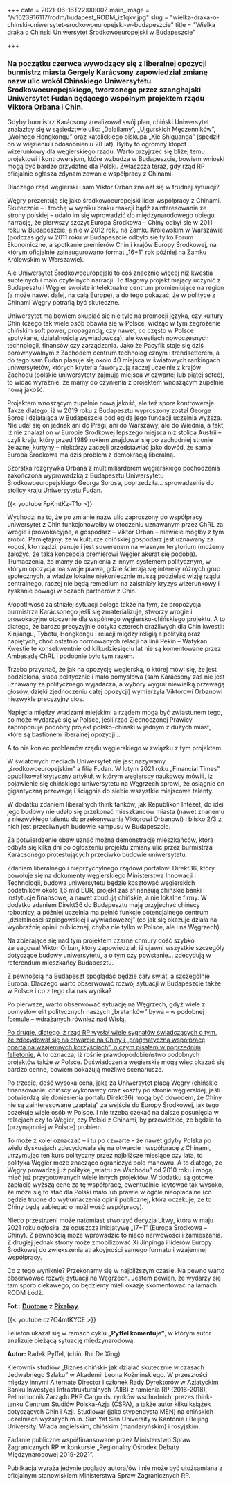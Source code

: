 +++
date = 2021-06-16T22:00:00Z
main_image = "/v1623916117/rodm/budapest_RODM_iz1qkv.jpg"
slug = "wielka-draka-o-chinski-uniwersytet-srodkowoeuropejski-w-budapeszcie"
title = "Wielka draka o Chiński Uniwersytet Środkowoeuropejski w Budapeszcie"

+++
### **Na początku czerwca wywodzący się z liberalnej opozycji burmistrz miasta Gergely Karácsony zapowiedział zmianę nazw ulic wokół Chińskiego Uniwersytetu Środkowoeuropejskiego, tworzonego przez szanghajski Uniwersytet Fudan będącego wspólnym projektem rządu Viktora Orbana i Chin.**

Gdyby burmistrz Karácsony zrealizował swój plan, chiński Uniwersytet znalazłby się w sąsiedztwie ulic: „Dalailamy”, „Ujgurskich Męczenników”, „Wolnego Hongkongu” oraz katolickiego biskupa „Xie Shiguanga” (spędził on w więzieniu i odosobnieniu 28 lat). Byłby to ogromny kłopot wizerunkowy dla węgierskiego rządu. Warto przyjrzeć się bliżej temu projektowi i kontrowersjom, które wzbudza w Budapeszcie, bowiem wnioski mogą być bardzo przydatne dla Polski. Zwłaszcza teraz, gdy rząd RP oficjalnie ogłasza zdynamizowanie współpracy z Chinami.

Dlaczego rząd węgierski i sam Viktor Orban znalazł się w trudnej sytuacji?

Węgry prezentują się jako środkowoeuropejski lider współpracy z Chinami. Skutecznie – i trochę w wyniku braku reakcji bądź zainteresowania ze strony polskiej – udało im się wprowadzić do międzynarodowego obiegu narrację, że pierwszy szczyt Europa Środkowa – Chiny odbył się w 2011 roku w Budapeszcie, a nie w 2012 roku na Zamku Królewskim w Warszawie (podczas gdy w 2011 roku w Budapeszcie odbyło się tylko Forum Ekonomiczne, a spotkanie premierów Chin i krajów Europy Środkowej, na którym oficjalnie zainaugurowano format „16+1” rok później na Zamku Królewskim w Warszawie).

Ale Uniwersytet Środkowoeuropejski to coś znacznie więcej niż kwestia subtelnych i mało czytelnych narracji. To flagowy projekt mający uczynić z Budapesztu i Węgier swoiste intelektualne centrum promieniujące na region (a może nawet dalej, na całą Europę), a do tego pokazać, że w polityce z Chinami Węgry potrafią być skuteczne.

Uniwersytet ma bowiem skupiać się nie tyle na promocji języka, czy kultury Chin (czego tak wiele osób obawia się w Polsce, widząc w tym zagrożenie chińskim soft power, propagandą, czy nawet, co często w Polsce spotykane, działalnością wywiadowczą), ale kwestiach nowoczesnych technologii, finansów czy zarządzania. Jako że Pacyfik staje się dziś porównywalnym z Zachodem centrum technologicznym i trendsetterem, a do tego sam Fudan plasuje się około 40 miejsca w światowych rankingach uniwersytetów, których kryteria faworyzują raczej uczelnie z krajów Zachodu (polskie uniwersytety zajmują miejsca w czwartej lub piątej setce), to widać wyraźnie, że mamy do czynienia z projektem wnoszącym zupełnie nową jakość.

Projektem wnoszącym zupełnie nową jakość, ale też spore kontrowersje. Także dlatego, iż w 2019 roku z Budapesztu wyproszony został George Soros i działająca w Budapeszcie pod egidą jego fundacji uczelnia wyższa. Nie udał się on jednak ani do Pragi, ani do Warszawy, ale do Wiednia, a fakt, iż nie znalazł on w Europie Środkowej lepszego miejsca niż stolica Austrii – czyli kraju, który przed 1989 rokiem znajdował się po zachodniej stronie żelaznej kurtyny – niektórzy zaczęli przedstawiać jako dowód, że sama Europa Środkowa ma dziś problem z demokracją liberalną.

Szorstka rozgrywka Orbana z multimiliarderem węgierskiego pochodzenia zakończona wyprowadzką z Budapesztu Uniwersytetu Środkowoeuropejskiego Georga Sorosa, poprzedziła… sprowadzenie do stolicy kraju Uniwersytetu Fudan.

{{< youtube FpKmtKz-T1o >}}

Wychodzi na to, że po zmianie nazw ulic zaproszony do współpracy uniwersytet z Chin funkcjonowałby w otoczeniu uznawanym przez ChRL za wrogie i prowokacyjne, a gospodarz – Viktor Orban – niewiele mógłby z tym zrobić. Pamiętajmy, że w kulturze chińskiej gospodarz jest uznawany za kogoś, kto rządzi, panuje i jest suwerenem na własnym terytorium (możemy założyć, że taka koncepcja premierowi Węgier akurat się podoba). Tłumaczenia, że mamy do czynienia z innym systemem politycznym, w którym opozycja ma swoje prawa, gdzie ścierają się interesy różnych grup społecznych, a władze lokalne niekoniecznie muszą podzielać wizję rządu centralnego, raczej nie będą remedium na zaistniały kryzys wizerunkowy i zyskanie powagi w oczach partnerów z Chin.

Kłopotliwość zaistniałej sytuacji polega także na tym, że propozycja burmistrza Karácsonego jeśli się zmaterializuje, stworzy wrogie i prowokacyjne otoczenie dla wspólnego węgiersko-chińskiego projektu. A to dlatego, że bardzo precyzyjnie dotyka czterech drażliwych dla Chin kwestii: Xinjiangu, Tybetu, Hongkongu i relacji między religią a polityką oraz napiętych, choć ostatnio normowanych relacji na linii Pekin – Watykan. Kwestie te konsekwentnie od kilkudziesięciu lat nie są komentowane przez Ambasadę ChRL i podobnie było tym razem.

Trzeba przyznać, że jak na opozycję węgierską, o której mówi się, że jest podzielona, słaba politycznie i mało pomysłowa (sam Karácsony zaś nie jest uznawany za politycznego wyjadacza, a wybory wygrał niewielką przewagą głosów, dzięki zjednoczeniu całej opozycji) wymierzyła Viktorowi Orbanowi niezwykle precyzyjny cios.

Napięcia między władzami miejskimi a rządem mogą być zwiastunem tego, co może wydarzyć się w Polsce, jeśli rząd Zjednoczonej Prawicy zaproponuje podobny projekt polsko-chiński w jednym z dużych miast, które są bastionem liberalnej opozycji…

A to nie koniec problemów rządu węgierskiego w związku z tym projektem.

W światowych mediach Uniwersytet nie jest nazywamy „środkowoeuropejskim” a filią Fudan. W lutym 2021 roku „Financial Times” opublikował krytyczny artykuł, w którym węgierscy naukowcy mówili, iż pojawienie się chińskiego uniwersytetu na Węgrzech sprawi, że osiągnie on gigantyczną przewagę i ściągnie do siebie wszystkie miejscowe talenty.

W dodatku zdaniem liberalnych think tanków, jak Republikon Intézet, do idei jego budowy nie udało się przekonać mieszkańców miasta (nawet znanemu z niezwykłego talentu do przekonywania Viktorowi Orbanowi) i blisko 2/3 z nich jest przeciwnych budowie kampusu w Budapeszcie.

Za potwierdzenie obaw uznać można demonstrację mieszkańców, która odbyła się kilka dni po ogłoszeniu projektu zmiany ulic przez burmistrza Karácsonego protestujących przeciwko budowie uniwersytetu.

Zdaniem liberalnego i nieprzychylnego rządowi portalowi Direkt36, który powołuje się na dokumenty węgierskiego Ministerstwa Innowacji i Technologii, budowa uniwersytetu będzie kosztować węgierskich podatników około 1,6 mld EUR, projekt zaś sfinansują chińskie banki i instytucje finansowe, a nawet zbudują chińskie, a nie lokalne firmy. W dodatku zdaniem Direkt36 do Budapesztu mają przyjechać chińscy robotnicy, a później uczelnia ma pełnić funkcje potencjalnego centrum „działalności szpiegowskiej i wywiadowczej” (co jak się okazuje działa na wyobraźnię opinii publicznej, chyba nie tylko w Polsce, ale i na Węgrzech).

Na zbierające się nad tym projektem czarne chmury dość szybko zareagował Viktor Orban, który zapowiedział, iż ujawni wszystkie szczegóły dotyczące budowy uniwersytetu, a o tym czy powstanie… zdecydują w referendum mieszkańcy Budapesztu.

Z pewnością na Budapeszt spoglądać będzie cały świat, a szczególnie Europa. Dlaczego warto obserwować rozwój sytuacji w Budapeszcie także w Polsce i co z tego dla nas wynika?

Po pierwsze, warto obserwować sytuację na Węgrzech, gdyż wiele z pomysłów elit politycznych naszych „bratanków” bywa – w podobnej formule – wdrażanych również nad Wisłą.

[Po drugie, dlatego iż rząd RP wysłał wiele sygnałów świadczących o tym, że zdecydował się na otwarcie na Chiny i „pragmatyczną współpracę opartą na wzajemnych korzyściach”, o czym pisałem w poprzednim felietonie.](https://www.rodm-lodz.pl/aktualnosci/szef-polskiej-dyplomacji-w-pekinie-echa-wizyty/ "https://www.rodm-lodz.pl/aktualnosci/szef-polskiej-dyplomacji-w-pekinie-echa-wizyty/") A to oznacza, iż rośnie prawdopodobieństwo podobnych projektów także w Polsce. Doświadczenia węgierskie mogą więc okazać się bardzo cenne, bowiem pokazują możliwe scenariusze.

Po trzecie, dość wysoka cena, jaką za Uniwersytet płacą Węgry (chińskie finansowanie, chińscy wykonawcy oraz koszty po stronie węgierskiej, jeśli potwierdzą się doniesienia portalu Direkt36) mogą być dowodem, że Chiny nie są zainteresowane „zapłatą” za wejście do Europy Środkowej, jak tego oczekuje wiele osób w Polsce. I nie trzeba czekać na dalsze posunięcia w relacjach czy to Węgier, czy Polski z Chinami, by przewidzieć, że będzie to (przynajmniej w Polsce) problem.

To może z kolei oznaczać – i tu po czwarte – że nawet gdyby Polska po wielu dyskusjach zdecydowała się na otwarcie i współpracę z Chinami, utrzymując ten kurs polityczny przez najbliższe miesiące czy lata, to polityka Węgier może znacząco ograniczyć pole manewru. A to dlatego, że Węgry prowadzą już politykę „wiatru ze Wschodu” od 2010 roku i mogą mieć już przygotowanych wiele innych projektów. W dodatku są gotowe zapłacić wyższą cenę za tę współpracę, ewentualnie licytować tak wysoko, że może się to stać dla Polski mało lub prawie w ogóle nieopłacalne (co będzie trudne do wytłumaczenia opinii publicznej, która oczekuje, że to Chiny będą zabiegać o możliwość współpracy).

Nieco przestrzeni może natomiast stworzyć decyzja Litwy, która w maju 2021 roku ogłosiła, że opuszcza inicjatywę „17+1” (Europa Środkowa – Chiny). Z pewnością może wprowadzić to nieco nerwowości i zamieszania. Z drugiej jednak strony może zmobilizować Xi Jinpinga i liderów Europy Środkowej do zwiększenia atrakcyjności samego formatu i wzajemnej współpracy.

Co z tego wyniknie? Przekonamy się w najbliższym czasie. Na pewno warto obserwować rozwój sytuacji na Węgrzech. Jestem pewien, że wydarzy się tam sporo ciekawego, co będziemy mieli okazję skomentować na łamach RODM Łódź.

**Fot.:** [**Duotone**](https://pixabay.com/pl/photos/budapest-parlament-w%c4%99gry-3623477/ "https://pixabay.com/pl/photos/budapest-parlament-w%c4%99gry-3623477/") **z** [**Pixabay**](https://pixabay.com/pl/ "https://pixabay.com/pl/")**.**

{{< youtube cz7O4mtKYCE >}} 

Felieton ukazał się w ramach cyklu **„Pyffel komentuje”**, w którym autor analizuje bieżącą sytuację międzynarodową.

**Autor:** Radek Pyffel, (chiń. Rui De Xing)

Kierownik studiów „Biznes chiński- jak działać skutecznie w czasach Jedwabnego Szlaku” w Akademii Leona Koźminskiego. W przeszłości między innymi Alternate Director i członek Rady Dyrektorów w Azjatyckim Banku Inwestycji Infrastrukturalnych (AIIB) z ramienia RP (2016-2018), Pełnomocnik Zarządu PKP Cargo ds. rynków wschodnich, prezes think-tanku Centrum Studiów Polska-Azja (CSPA), a także autor kilku książek dotyczących Chin i Azji. Studiował (jako stypendysta MEN) na chińskich uczelniach wyższych m.in. Sun Yat Sen University w Kantonie i Beijing University. Włada angielskim, chińskim (mandaryńskim) i rosyjskim.

Zadanie publiczne współfinansowane przez Ministerstwo Spraw Zagranicznych RP w konkursie „Regionalny Ośrodek Debaty Międzynarodowej 2019-2021”.

Publikacja wyraża jedynie poglądy autora/ów i nie może być utożsamiana z oficjalnym stanowiskiem Ministerstwa Spraw Zagranicznych RP.